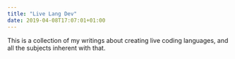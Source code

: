 ```yaml
---
title: "Live Lang Dev"
date: 2019-04-08T17:07:01+01:00
---
```


This is a collection of my writings about creating live coding languages, and all the subjects inherent with that.

